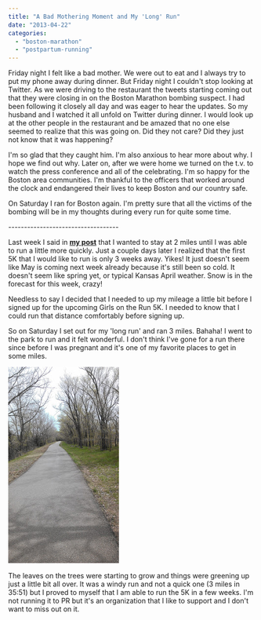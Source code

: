 ```yaml
---
title: "A Bad Mothering Moment and My 'Long' Run"
date: "2013-04-22"
categories: 
  - "boston-marathon"
  - "postpartum-running"
---
```


Friday night I felt like a bad mother. We were out to eat and I always try to put my phone away during dinner. But Friday night I couldn't stop looking at Twitter. As we were driving to the restaurant the tweets starting coming out that they were closing in on the Boston Marathon bombing suspect. I had been following it closely all day and was eager to hear the updates. So my husband and I watched it all unfold on Twitter during dinner. I would look up at the other people in the restaurant and be amazed that no one else seemed to realize that this was going on. Did they not care? Did they just not know that it was happening?   
  
I'm so glad that they caught him. I'm also anxious to hear more about why. I hope we find out why. Later on, after we were home we turned on the t.v. to watch the press conference and all of the celebrating. I'm so happy for the Boston area communities. I'm thankful to the officers that worked around the clock and endangered their lives to keep Boston and our country safe.   
  
On Saturday I ran for Boston again. I'm pretty sure that all the victims of the bombing will be in my thoughts during every run for quite some time.   
  

\-----------------------------------

  
Last week I said in [**my post**](http://amotherspace.blogspot.com/2013/04/two-miles-at-time.html#.UXLvOrVQGHg) that I wanted to stay at 2 miles until I was able to run a little more quickly. Just a couple days later I realized that the first 5K that I would like to run is only 3 weeks away. Yikes! It just doesn't seem like May is coming next week already because it's still been so cold. It doesn't seem like spring yet, or typical Kansas April weather. Snow is in the forecast for this week, crazy!  
  
Needless to say I decided that I needed to up my mileage a little bit before I signed up for the upcoming Girls on the Run 5K. I needed to know that I could run that distance comfortably before signing up.   
  
So on Saturday I set out for my 'long run' and ran 3 miles. Bahaha! I went to the park to run and it felt wonderful. I don't think I've gone for a run there since before I was pregnant and it's one of my favorite places to get in some miles.   
  

[![](images/IMAG0701.jpg)](http://amotherspace.net/wp-content/uploads/2013/04/IMAG07011.jpg)

  
The leaves on the trees were starting to grow and things were greening up just a little bit all over. It was a windy run and not a quick one (3 miles in 35:51) but I proved to myself that I am able to run the 5K in a few weeks. I'm not running it to PR but it's an organization that I like to support and I don't want to miss out on it.
